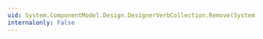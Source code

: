```yaml
---
uid: System.ComponentModel.Design.DesignerVerbCollection.Remove(System.ComponentModel.Design.DesignerVerb)
internalonly: False
---
```

